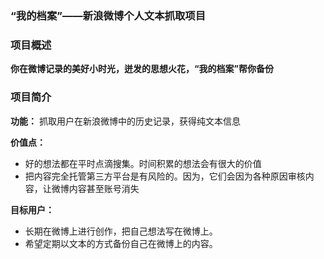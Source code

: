 ###  “我的档案”——新浪微博个人文本抓取项目

### 项目概述
**你在微博记录的美好小时光，迸发的思想火花，“我的档案”帮你备份**

### 项目简介

**功能：**
抓取用户在新浪微博中的历史记录，获得纯文本信息

**价值点：**

- 好的想法都在平时点滴搜集。时间积累的想法会有很大的价值
- 把内容完全托管第三方平台是有风险的。因为，它们会因为各种原因审核内容，让微博内容甚至账号消失

**目标用户：**
 
* 长期在微博上进行创作，把自己想法写在微博上。
* 希望定期以文本的方式备份自己在微博上的内容。


